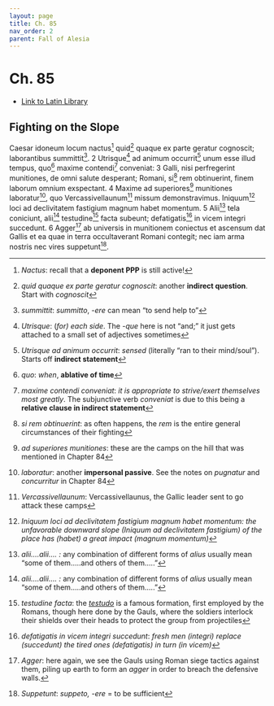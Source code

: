 ```yaml
---
layout: page
title: Ch. 85
nav_order: 2
parent: Fall of Alesia
---
```


# Ch. 85

- [Link to Latin Library](https://www.thelatinlibrary.com/caesar/gallic/gall7.shtml#85)

## Fighting on the Slope 

Caesar idoneum locum nactus[^1] quid[^2] quaque ex parte geratur cognoscit; laborantibus summittit[^3]. 2 Utrisque[^4] ad animum occurrit[^5] unum esse illud tempus, quo[^6] maxime contendi[^7] conveniat: 3 Galli, nisi perfregerint munitiones, de omni salute desperant; Romani, si[^8] rem obtinuerint, finem laborum omnium exspectant. 4 Maxime ad superiores[^10] munitiones laboratur[^9], quo Vercassivellaunum[^11] missum demonstravimus. Iniquum[^12] loci ad declivitatem fastigium magnum habet momentum. 5 Alii[^13] tela coniciunt, alii[^13] testudine[^14] facta subeunt; defatigatis[^15] in vicem integri succedunt. 6 Agger[^16] ab universis in munitionem coniectus et ascensum dat Gallis et ea quae in terra occultaverant Romani contegit; nec iam arma nostris nec vires suppetunt[^17].


[^1]: *Nactus*: recall that a **deponent PPP** is still active\!

[^2]: *quid quaque ex parte geratur cognoscit*: another **indirect question**. Start with *cognoscit*

[^3]: *summittit*: *summitto*, \-*ere* can mean “to send help to”

[^4]: *Utrisque*: (*for)* *each side*. The \-*que* here is not “and;” it just gets attached to a small set of adjectives sometimes

[^5]: *Utrisque ad animum occurrit*: *sensed* (literally “ran to their mind/soul”). Starts off **indirect statement**

[^6]: *quo*: *when*, **ablative of time**

[^7]: *maxime contendi conveniat*: *it is appropriate to strive/exert themselves most greatly*. The subjunctive verb *conveniat* is due to this being a **relative clause in indirect statement**

[^8]: *si rem obtinuerint*: as often happens, the *rem* is the entire general circumstances of their fighting

[^9]: *laboratur*: another **impersonal passive**. See the notes on *pugnatur* and *concurritur* in Chapter 84

[^10]: *ad superiores munitiones*: these are the camps on the hill that was mentioned in Chapter 84

[^11]: *Vercassivellaunum*: Vercassivellaunus, the Gallic leader sent to go attack these camps

[^12]: *Iniquum loci ad declivitatem fastigium magnum habet momentum: the unfavorable downward slope (Iniquum ad declivitatem fastigium) of the place has (habet) a great impact (magnum momentum)*

[^13]: *alii….alii…. :* any combination of different forms of *alius* usually mean “some of them…..and others of them…..”

[^14]: *testudine facta*: the [*testudo*](https://en.wikipedia.org/wiki/Testudo_formation) is a famous formation, first employed by the Romans, though here done by the Gauls, where the soldiers interlock their shields over their heads to protect the group from projectiles

[^15]: *defatigatis in vicem integri succedunt*: *fresh men (integri) replace (succedunt) the tired ones (defatigatis) in turn (in vicem)*

[^16]: *Agger*: here again, we see the Gauls using Roman siege tactics against them, piling up earth to form an *agger* in order to breach the defensive walls.

[^17]: *Suppetunt*: *suppeto, \-ere* \= to be sufficient

